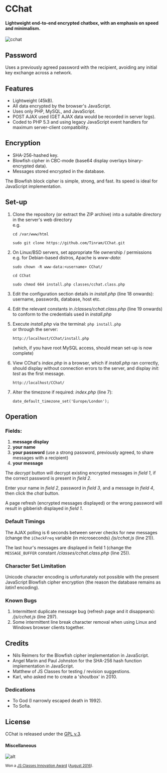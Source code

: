 
# CChat

#### Lightweight end-to-end encrypted chatbox, with an emphasis on speed and minimalism.

[1]: https://tinram.github.io/images/cchat.png
![cchat][1]


## Password

Uses a previously agreed password with the recipient, avoiding any initial key exchange across a network.


## Features

+ Lightweight (45kB).
+ All data encrypted by the browser's JavaScript.
+ Uses only PHP, MySQL, and JavaScript.
+ POST AJAX used (GET AJAX data would be recorded in server logs).
+ Coded to PHP 5.3 and using legacy JavaScript event handlers for maximum server-client compatibility.


## Encryption

+ SHA-256-hashed key.
+ Blowfish cipher in CBC-mode (base64 display overlays binary-encrypted data).
+ Messages stored encrypted in the database.

The Blowfish block cipher is simple, strong, and fast. Its speed is ideal for JavaScript implementation.


## Set-up

1. Clone the repository (or extract the ZIP archive) into a suitable directory in the server's web directory  
e.g.

    `cd /var/www/html`

    `sudo git clone https://github.com/Tinram/CChat.git`

2. On Linux/BSD servers, set appropriate file ownership / permissions  
e.g. for Debian-based distros, Apache is *www-data*:

    `sudo chown -R www-data:<username> CChat/`

    `cd CChat`

    `sudo chmod 664 install.php classes/cchat.class.php`

3. Edit the configuration section details in *install.php* (line 18 onwards): username, passwords, database, host etc.

4. Edit the relevant constants in */classes/cchat.class.php* (line 19 onwards) to conform to the credentials used in *install.php*

5. Execute *install.php* via the terminal: `php install.php`  
or through the server:

    `http://localhost/CChat/install.php`

     (which, if you have root MySQL access, should mean set-up is now complete)

6. View CChat's *index.php* in a browser, which if *install.php* ran correctly, should display without connection errors to the server, and display *init: test* as the first message.

    `http://localhost/CChat/`

7. Alter the timezone if required: *index.php* (line 7):

    `date_default_timezone_set('Europe/London');`


## Operation

### Fields:

1. **message display**
2. **your name**
3. **your password** (use a strong password, previously agreed, to share messages with a recipient)
4. **your message**

The *decrypt* button will decrypt existing encrypted messages in *field 1*, if the correct password is present in *field 2*.

Enter your name in *field 2*, password in *field 3*, and a message in *field 4*, then click the *chat* button.

A page refresh (encrypted messages displayed) or the wrong password will result in gibberish displayed in *field 1*.


### Default Timings

The AJAX polling is 6 seconds between server checks for new messages (change the `iCheckFreq` variable (in microseconds) */js/cchat.js* (line 21)).

The last hour's messages are displayed in field 1 (change the `MESSAGE_BUFFER` constant */classes/cchat.class.php* (line 25)).


### Character Set Limitation

Unicode character encoding is unfortunately not possible with the present JavaScript Blowfish cipher encryption (the reason the database remains as *latin1* encoding).


### Known Bugs

1. Intermittent duplicate message bug (refresh page and it disappears): */js/cchat.js* (line 297).
2. Some intermittent line break character removal when using Linux and Windows browser clients together.


## Credits

+ Nils Reimers for the Blowfish cipher implementation in JavaScript.
+ Angel Marin and Paul Johnston for the SHA-256 hash function implementation in JavaScript.
+ Matthew of JS Classes for testing / revision suggestions.
+ Karl, who asked me to create a 'shoutbox' in 2010.


### Dedications

+ To God (I narrowly escaped death in 1992).
+ To Sofia.


## License

CChat is released under the [GPL v.3](https://www.gnu.org/licenses/gpl-3.0.html).


#### Miscellaneous

![alt](http://www.jsclasses.org/award/innovation/winner.png "JS Classes Innovation Award")

<small>Won a [JS Classes Innovation Award](http://www.jsclasses.org/award/innovation/) ([August 2016](http://www.jsclasses.org/package/513-JavaScript-Chat-system-that-exchanges-encrypted-messages.html)).<small>
